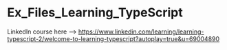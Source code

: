 # Ex_Files_Learning_TypeScript

LinkedIn course here --> https://www.linkedin.com/learning/learning-typescript-2/welcome-to-learning-typescript?autoplay=true&u=69004890
